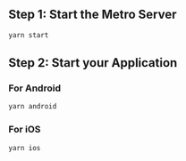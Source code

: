 ## Step 1: Start the Metro Server

```bash
yarn start
```

## Step 2: Start your Application

### For Android

```bash
yarn android
```

### For iOS

```bash
yarn ios
```

